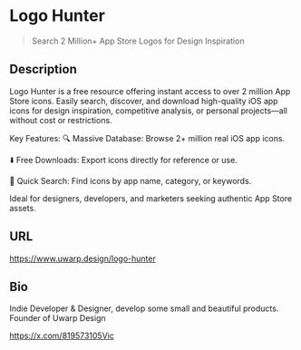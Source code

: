 # Logo Hunter

> Search 2 Million+ App Store Logos for Design Inspiration

## Description

Logo Hunter is a free resource offering instant access to over 2 million App Store icons. Easily search, discover, and download high-quality iOS app icons for design inspiration, competitive analysis, or personal projects—all without cost or restrictions.

Key Features:
🔍 Massive Database: Browse 2+ million real iOS app icons.

⬇️ Free Downloads: Export icons directly for reference or use.

🚀 Quick Search: Find icons by app name, category, or keywords.

Ideal for designers, developers, and marketers seeking authentic App Store assets.

## URL

https://www.uwarp.design/logo-hunter

## Bio

Indie Developer & Designer, develop some small and beautiful products.
Founder of Uwarp Design

https://x.com/819573105Vic
